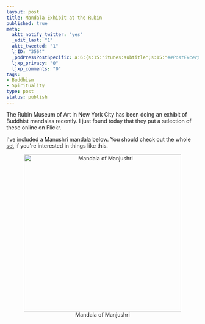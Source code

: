 ```yaml
--- 
layout: post
title: Mandala Exhibit at the Rubin
published: true
meta: 
  aktt_notify_twitter: "yes"
  _edit_last: "1"
  aktt_tweeted: "1"
  ljID: "3564"
  _podPressPostSpecific: a:6:{s:15:"itunes:subtitle";s:15:"##PostExcerpt##";s:14:"itunes:summary";s:15:"##PostExcerpt##";s:15:"itunes:keywords";s:17:"##WordPressCats##";s:13:"itunes:author";s:10:"##Global##";s:15:"itunes:explicit";s:7:"Default";s:12:"itunes:block";s:7:"Default";}
  ljxp_privacy: "0"
  ljxp_comments: "0"
tags: 
- Buddhism
- Spirituality
type: post
status: publish
---
```

The Rubin Museum of Art in New York City has been doing an exhibit of Buddhist mandalas recently. I just found today that they put a selection of these online on Flickr.

I've included a Manushri mandala below. You should check out the whole <a href="http://www.flickr.com/photos/rmanyc/sets/72157619567768925/">set</a> if you're interested in things like this.

<div align="center"><a href="http://www.flickr.com/photos/rmanyc/3620414864/in/set-72157619567768925"><img src="http://farm4.static.flickr.com/3154/3620414864_5771edd59b.jpg" width="412" heigh="500" alt="Mandala of Manjushri"></a><br>Mandala of Manjushri</div>
